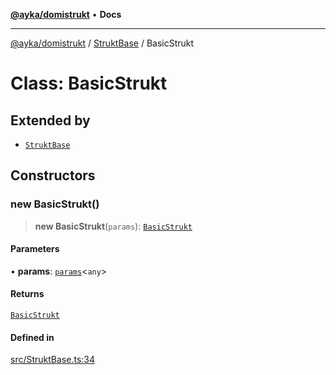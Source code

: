 [**@ayka/domistrukt**](../../../README.md) • **Docs**

***

[@ayka/domistrukt](../../../globals.md) / [StruktBase](../README.md) / BasicStrukt

# Class: BasicStrukt

## Extended by

- [`StruktBase`](StruktBase.md)

## Constructors

### new BasicStrukt()

> **new BasicStrukt**(`params`): [`BasicStrukt`](BasicStrukt.md)

#### Parameters

• **params**: [`params`](../type-aliases/params.md)\<`any`\>

#### Returns

[`BasicStrukt`](BasicStrukt.md)

#### Defined in

[src/StruktBase.ts:34](https://github.com/AndreyMork/domistrukt/blob/e424882f37eb3cff2d317c2f62ddcbe7f7556be1/src/StruktBase.ts#L34)
